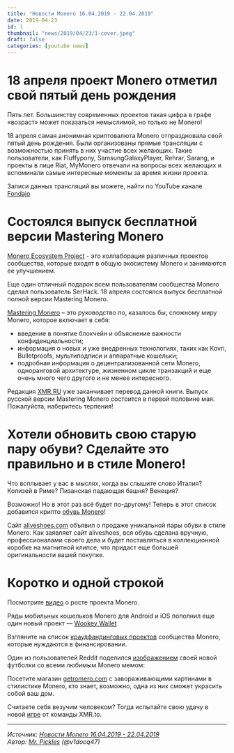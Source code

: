```yaml
---
title: "Новости Monero 16.04.2019 - 22.04.2019"
date: 2019-04-23
id: 1
thumbnail: "news/2019/04/23/1-cover.jpeg"
draft: false
categories: [youtube news]
---
```



# 18 апреля проект Monero отметил свой пятый день рождения

Пять лет. Большинству современных проектов такая цифра в графе «возраст» может показаться немыслимой, но только не Monero!

18 апреля самая анонимная криптовалюта Monero отпраздновала свой пятый день рождения. Были организованы прямые трансляции с возможностью принять в них участие всех желающих. Такие пользователи, как Fluffypony, SamsungGalaxyPlayer, Rehrar, Sarang, и проекты в лице Riat, MyMonero отвечали на вопросы всех желающих и вспоминали самые интересные моменты за время жизни проекта.

Записи данных трансляций вы можете, найти по YouTube канале [Fondajo](https://youtu.be/HhQaySyAkxc)

# Состоялся выпуск бесплатной версии Mastering Monero

[Monero Ecosystem Project](https://github.com/monero-ecosystem) - это коллаборация различных проектов сообщества, которые входят в общую экосистему Monero и занимаются ее улучшением.

Еще один отличный подарок всем пользователям сообщества Monero сделал пользователь SerHack. 18 апреля состоялся выпуск бесплатной полной версии Mastering Monero.

[Mastering Monero](https://masteringmonero.com/) – это руководство по, казалось бы, сложному миру Monero, которое включает в себя:

  - введение в понятие блокчейн и объяснение важности конфиденциальности;  
  - информация о новых и уже внедренных технологиях, таких как Kovri, Bulletproofs, мультиподписи и аппаратные кошельки;  
  - подробная информация о децентрализованной сети Monero, одноранговой архитектуре, жизненном цикле транзакций и еще очень много чего другого и не менее интересного.

Редакция [XMR.RU](xmr.ru) уже заканчивает перевод данной книги. Выпуск русской версии Mastering Monero состоится в первой половине мая. Пожалуйста, наберитесь терпения!

# Хотели обновить свою старую пару обуви? Сделайте это правильно и в стиле Monero!

Что всплывает у вас в мыслях, когда вы слышите слово Италия? Колизей в Риме? Пизанская падающая башня? Венеция?

Возможно! Но в этот раз всё будет по-другому! Теперь в этот список добавится крипто [обувь Monero](https://www.aliveshoes.com/monero)!

Сайт [aliveshoes.com](https://www.aliveshoes.com) объявил о продаже уникальной пары обуви в стиле Monero. Как заявляет сайт aliveshoes, вся обувь сделана вручную, профессионалами своего дела и будет поставляться в коллекционной коробке на магнитной клипсе, что придаст еще большей оригинальности вашей покупке.

# Коротко и одной строкой

Посмотрите [видео](https://youtu.be/bAVADdBwEVI) о росте проекта Monero.

Ряды мобильных кошельков Monero для Android и iOS пополнил еще один новый проект — [Wookey Wallet](https://wallet.wookey.io/)

Взгляните на список [краудфандинговых проектов](https://ccs.getmonero.org/funding-required/) сообщества Monero, которые нуждаются в финансировании.

Один из пользователей Reddit поделился [изображением](https://www.reddit.com/r/Monero/comments/be2jx3/silkscreened_myself_a_tshirt_of_everyones/) своей новой футболки со всеми любимым Monero мемом:

Посетите магазин [getromero.com](https://getromero.com/) с завораживающими картинами в стилистике Monero, кто знает, возможно, одна из них сможет украсить собой ваш дом.

Считаете себя везучим человеком? Тогда испытайте свою удачу в новой [игре](https://minko.to/) от команды XMR.to.

---
*Источник: [Новости Monero 16.04.2019 - 22.04.2019](https://youtu.be/8T1BOcijbz8)  
Автор: [Mr. Pickles](https://xmr.ru/members/50/) (@v1docq47)*
